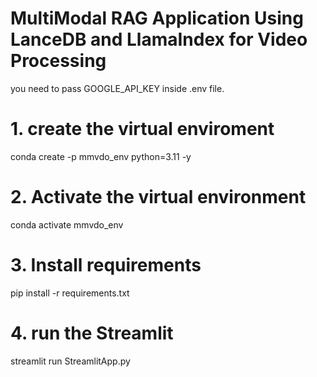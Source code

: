 # MultiModal RAG Application Using LanceDB and LlamaIndex for Video Processing 


you need to pass GOOGLE_API_KEY inside .env file.

# 1. create the virtual enviroment

conda create -p mmvdo_env python=3.11 -y

# 2. Activate the virtual environment

conda activate mmvdo_env

# 3. Install requirements

pip install -r requirements.txt

# 4. run the Streamlit
streamlit run StreamlitApp.py

